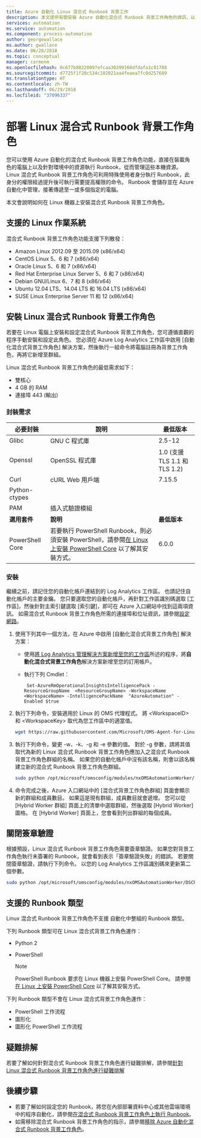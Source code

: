 ```yaml
---
title: Azure 自動化 Linux 混合式 Runbook 背景工作
description: 本文提供有關安裝 Azure 自動化混合式 Runbook 背景工作角色的資訊，以便您在本機資料中心或雲端環境內的 Linux 電腦上執行 Runbook。
services: automation
ms.service: automation
ms.component: process-automation
author: georgewallace
ms.author: gwallace
ms.date: 06/28/2018
ms.topic: conceptual
manager: carmonm
ms.openlocfilehash: 0c677b88228097efcaa30399160dfdafa1c01788
ms.sourcegitcommit: d7725f1f20c534c102021aa4feaea7fc0d257609
ms.translationtype: HT
ms.contentlocale: zh-TW
ms.lasthandoff: 06/29/2018
ms.locfileid: "37096337"
---
```

# <a name="deploy-a-linux-hybrid-runbook-worker"></a>部署 Linux 混合式 Runbook 背景工作角色

您可以使用 Azure 自動化的混合式 Runbook 背景工作角色功能，直接在裝載角色的電腦上以及針對環境中的資源執行 Runbook，從而管理這些本機資源。 Linux 混合式 Runbook 背景工作角色可利用特殊使用者身分執行 Runbook，此身分的權限經過提升後可執行需要提高權限的命令。 Runbook 會儲存並在 Azure 自動化中管理，接著傳遞至一或多個指定的電腦。

本文會說明如何在 Linux 機器上安裝混合式 Runbook 背景工作角色。

## <a name="supported-linux-operating-systems"></a>支援的 Linux 作業系統

混合式 Runbook 背景工作角色功能支援下列散發：

* Amazon Linux 2012.09 至 2015.09 (x86/x64)
* CentOS Linux 5、6 和 7 (x86/x64)
* Oracle Linux 5、6 和 7 (x86/x64)
* Red Hat Enterprise Linux Server 5、6 和 7 (x86/x64)
* Debian GNU/Linux 6、7 和 8 (x86/x64)
* Ubuntu 12.04 LTS、14.04 LTS 和 16.04 LTS (x86/x64)
* SUSE Linux Enterprise Server 11 和 12 (x86/x64)

## <a name="installing-a-linux-hybrid-runbook-worker"></a>安裝 Linux 混合式 Runbook 背景工作角色

若要在 Linux 電腦上安裝和設定混合式 Runbook 背景工作角色，您可遵循直觀的程序手動安裝和設定此角色。 您必須在 Azure Log Analytics 工作區中啟用 [自動化混合式背景工作角色] 解決方案，然後執行一組命令將電腦註冊為背景工作角色，再將它新增至群組。

Linux 混合式 Runbook 背景工作角色的最低需求如下：

* 雙核心
* 4 GB 的 RAM
* 連接埠 443 (輸出)

### <a name="package-requirements"></a>封裝需求

| **必要封裝** | **說明** | **最低版本**|
|--------------------- | --------------------- | -------------------|
|Glibc |GNU C 程式庫| 2.5-12 |
|Openssl| OpenSSL 程式庫 | 1.0 (支援 TLS 1.1 和 TLS 1.2)|
|Curl | cURL Web 用戶端 | 7.15.5|
|Python-ctypes | |
|PAM | 插入式驗證模組|
| **選用套件** | **說明** | **最低版本**|
| PowerShell Core | 若要執行 PowerShell Runbook，則必須安裝 PowerShell，請參閱[在 Linux 上安裝 PowerShell Core](/powershell/scripting/setup/installing-powershell-core-on-linux) 以了解其安裝方式。  | 6.0.0 |

### <a name="installation"></a>安裝

繼續之前，請記住您的自動化帳戶連結到的 Log Analytics 工作區。 也請記住自動化帳戶的主要金鑰。 您只要選取您的自動化帳戶，再針對工作區識別碼選取 [工作區]，然後針對主索引鍵選取 [索引鍵]，即可在 Azure 入口網站中找到這兩項資訊。 如需混合式 Runbook 背景工作角色所需的連接埠和位址資訊，請參閱[設定網路](automation-hybrid-runbook-worker.md#network-planning)。

1. 使用下列其中一個方法，在 Azure 中啟用 [自動化混合式背景工作角色] 解決方案：

   * 使用[將 Log Analytics 管理解決方案新增至您的工作區](../log-analytics/log-analytics-add-solutions.md)所述的程序，將**自動化混合式背景工作角色**解決方案新增至您的訂用帳戶。
   * 執行下列 Cmdlet：

        ```azurepowershell-interactive
         Set-AzureRmOperationalInsightsIntelligencePack -ResourceGroupName  <ResourceGroupName> -WorkspaceName <WorkspaceName> -IntelligencePackName  "AzureAutomation" -Enabled $true
        ```

1. 執行下列命令，安裝適用於 Linux 的 OMS 代理程式。 將 \<WorkspaceID\> 和 \<WorkspaceKey\> 取代為您工作區中的適當值。

   ```bash
   wget https://raw.githubusercontent.com/Microsoft/OMS-Agent-for-Linux/master/installer/scripts/onboard_agent.sh && sh onboard_agent.sh -w <WorkspaceID> -s <WorkspaceKey>
   ```

1. 執行下列命令，變更 -w、-k、-g 和 -e 參數的值。 對於 -g 參數，請將其值取代為新的 Linux 混合式 Runbook 背景工作角色應加入之混合式 Runbook 背景工作角色群組的名稱。 如果您的自動化帳戶中沒有該名稱，則會以該名稱建立新的混合式 Runbook 背景工作角色群組。

   ```bash
   sudo python /opt/microsoft/omsconfig/modules/nxOMSAutomationWorker/DSCResources/MSFT_nxOMSAutomationWorkerResource/automationworker/scripts/onboarding.py --register -w <LogAnalyticsworkspaceId> -k <AutomationSharedKey> -g <hybridgroupname> -e <automationendpoint>
   ```

1. 命令完成之後，Azure 入口網站中的 [混合式背景工作角色群組] 頁面會顯示新的群組和成員數目。 如果這是現有群組，成員數目就會遞增。 您可以從 [Hybrid Worker 群組] 頁面上的清單中選取群組，然後選取 [Hybrid Worker] 圖格。 在 [Hybrid Worker] 頁面上，您會看到列出群組的每個成員。

## <a name="turning-off-signature-validation"></a>關閉簽章驗證

根據預設，Linux 混合式 Runbook 背景工作角色需要簽章驗證。 如果您對背景工作角色執行未簽署的 Runbook，就會看到表示「簽章驗證失敗」的錯誤。 若要關閉簽章驗證，請執行下列命令。 以您的 Log Analytics 工作區識別碼來更新第二個參數。

 ```bash
 sudo python /opt/microsoft/omsconfig/modules/nxOMSAutomationWorker/DSCResources/MSFT_nxOMSAutomationWorkerResource/automationworker/scripts/require_runbook_signature.py --false <LogAnalyticsworkspaceId>
 ```

## <a name="supported-runbook-types"></a>支援的 Runbook 類型

Linux 混合式 Runbook 背景工作角色不支援 自動化中整組的 Runbook 類型。

下列 Runbook 類型可在 Linux 混合式背景工作角色運作：

* Python 2
* PowerShell

  > [!NOTE]
  > PowerShell Runbook 要求在 Linux 機器上安裝 PowerShell Core。 請參閱[在 Linux 上安裝 PowerShell Core](/powershell/scripting/setup/installing-powershell-core-on-linux) 以了解其安裝方式。

下列 Runbook 類型不會在 Linux 混合式背景工作角色運作：

* PowerShell 工作流程
* 圖形化
* 圖形化 PowerShell 工作流程

## <a name="troubleshoot"></a>疑難排解

若要了解如何針對混合式 Runbook 背景工作角色進行疑難排解，請參閱[針對 Linux 混合式 Runbook 背景工作角色進行疑難排解](troubleshoot/hybrid-runbook-worker.md#linux)

## <a name="next-steps"></a>後續步驟

* 若要了解如何設定您的 Runbook，將您在內部部署資料中心或其他雲端環境中的程序自動化，請參閱[在混合式 Runbook 背景工作角色上執行 Runbook](automation-hrw-run-runbooks.md)。
* 如需移除混合式 Runbook 背景工作角色的指示，請參閱[移除 Azure 自動化混合式 Runbook 背景工作角色](automation-hybrid-runbook-worker.md#remove-a-hybrid-runbook-worker)。
